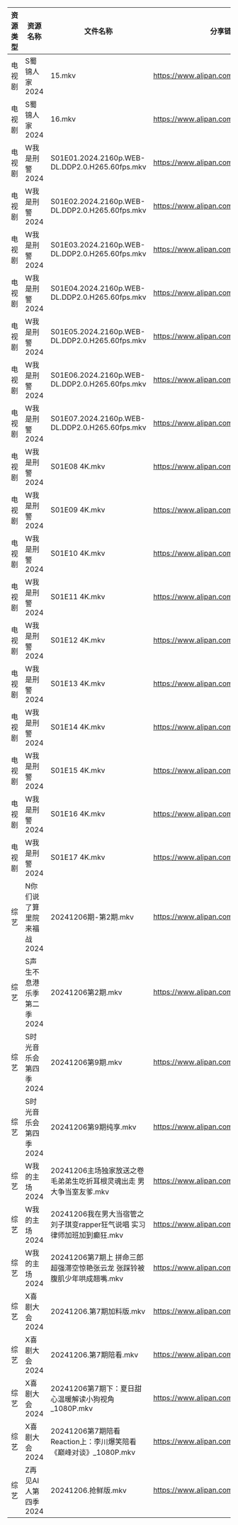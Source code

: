 | 资源类型 | 资源名称            | 文件名称                                           | 分享链接                                 | 更新时间                |
| ---- | --------------- | ---------------------------------------------- | ------------------------------------ | ------------------- |
| 电视剧  | S蜀锦人家2024       | 15.mkv                                         | https://www.alipan.com/s/xFUXpEcroYn | 2024-12-06 13:44:09 |
| 电视剧  | S蜀锦人家2024       | 16.mkv                                         | https://www.alipan.com/s/xFUXpEcroYn | 2024-12-06 13:44:09 |
| 电视剧  | W我是刑警2024       | S01E01.2024.2160p.WEB-DL.DDP2.0.H265.60fps.mkv | https://www.alipan.com/s/X4iHvkfzxYG | 2024-12-06 08:06:32 |
| 电视剧  | W我是刑警2024       | S01E02.2024.2160p.WEB-DL.DDP2.0.H265.60fps.mkv | https://www.alipan.com/s/X4iHvkfzxYG | 2024-12-06 08:06:32 |
| 电视剧  | W我是刑警2024       | S01E03.2024.2160p.WEB-DL.DDP2.0.H265.60fps.mkv | https://www.alipan.com/s/X4iHvkfzxYG | 2024-12-06 08:06:31 |
| 电视剧  | W我是刑警2024       | S01E04.2024.2160p.WEB-DL.DDP2.0.H265.60fps.mkv | https://www.alipan.com/s/X4iHvkfzxYG | 2024-12-06 08:06:31 |
| 电视剧  | W我是刑警2024       | S01E05.2024.2160p.WEB-DL.DDP2.0.H265.60fps.mkv | https://www.alipan.com/s/X4iHvkfzxYG | 2024-12-06 08:06:31 |
| 电视剧  | W我是刑警2024       | S01E06.2024.2160p.WEB-DL.DDP2.0.H265.60fps.mkv | https://www.alipan.com/s/X4iHvkfzxYG | 2024-12-06 08:06:31 |
| 电视剧  | W我是刑警2024       | S01E07.2024.2160p.WEB-DL.DDP2.0.H265.60fps.mkv | https://www.alipan.com/s/X4iHvkfzxYG | 2024-12-06 08:06:31 |
| 电视剧  | W我是刑警2024       | S01E08 4K.mkv                                  | https://www.alipan.com/s/X4iHvkfzxYG | 2024-12-06 08:06:30 |
| 电视剧  | W我是刑警2024       | S01E09 4K.mkv                                  | https://www.alipan.com/s/X4iHvkfzxYG | 2024-12-06 08:06:30 |
| 电视剧  | W我是刑警2024       | S01E10 4K.mkv                                  | https://www.alipan.com/s/X4iHvkfzxYG | 2024-12-06 08:06:30 |
| 电视剧  | W我是刑警2024       | S01E11 4K.mkv                                  | https://www.alipan.com/s/X4iHvkfzxYG | 2024-12-06 08:06:30 |
| 电视剧  | W我是刑警2024       | S01E12 4K.mkv                                  | https://www.alipan.com/s/X4iHvkfzxYG | 2024-12-06 08:06:29 |
| 电视剧  | W我是刑警2024       | S01E13 4K.mkv                                  | https://www.alipan.com/s/X4iHvkfzxYG | 2024-12-06 08:06:29 |
| 电视剧  | W我是刑警2024       | S01E14 4K.mkv                                  | https://www.alipan.com/s/X4iHvkfzxYG | 2024-12-06 08:06:29 |
| 电视剧  | W我是刑警2024       | S01E15 4K.mkv                                  | https://www.alipan.com/s/X4iHvkfzxYG | 2024-12-06 08:06:29 |
| 电视剧  | W我是刑警2024       | S01E16 4K.mkv                                  | https://www.alipan.com/s/X4iHvkfzxYG | 2024-12-06 08:06:28 |
| 电视剧  | W我是刑警2024       | S01E17 4K.mkv                                  | https://www.alipan.com/s/X4iHvkfzxYG | 2024-12-06 08:06:28 |
| 综艺   | N你们说了算里院来福战2024 | 20241206期-第2期.mkv                              | https://www.alipan.com/s/HEA41h6YDzF | 2024-12-06 14:07:14 |
| 综艺   | S声生不息港乐季第二季2024 | 20241206第2期.mkv                                | https://www.alipan.com/s/UNcuH6NR3w3 | 2024-12-06 14:07:40 |
| 综艺   | S时光音乐会第四季2024   | 20241206第9期.mkv                                | https://www.alipan.com/s/JiNiXNR4dny | 2024-12-06 14:07:42 |
| 综艺   | S时光音乐会第四季2024   | 20241206第9期纯享.mkv                              | https://www.alipan.com/s/JiNiXNR4dny | 2024-12-06 14:07:42 |
| 综艺   | W我的主场2024       | 20241206主场独家放送之卷毛弟弟生吃折耳根灵魂出走 男大争当室友爹.mkv       | https://www.alipan.com/s/KLxaNppeykr | 2024-12-06 14:08:00 |
| 综艺   | W我的主场2024       | 20241206我在男大当宿管之刘子琪变rapper狂气说唱 实习律师加班加到癫狂.mkv  | https://www.alipan.com/s/KLxaNppeykr | 2024-12-06 14:08:00 |
| 综艺   | W我的主场2024       | 20241206第7期上 拼命三郎超强滞空惊艳张云龙 张踩铃被腹肌少年哄成翘嘴.mkv    | https://www.alipan.com/s/KLxaNppeykr | 2024-12-06 14:07:59 |
| 综艺   | X喜剧大会2024       | 20241206.第7期加料版.mkv                            | https://www.alipan.com/s/csZtJtZJbGQ | 2024-12-06 14:08:06 |
| 综艺   | X喜剧大会2024       | 20241206.第7期陪看.mkv                             | https://www.alipan.com/s/csZtJtZJbGQ | 2024-12-06 14:08:05 |
| 综艺   | X喜剧大会2024       | 20241206第7期下：夏日甜心温暖解读小狗视角_1080P.mkv            | https://www.alipan.com/s/csZtJtZJbGQ | 2024-12-06 14:08:05 |
| 综艺   | X喜剧大会2024       | 20241206第7期陪看Reaction上：李川爆笑陪看《巅峰对谈》_1080P.mkv  | https://www.alipan.com/s/csZtJtZJbGQ | 2024-12-06 14:08:05 |
| 综艺   | Z再见AI人第四季2024   | 20241206.抢鲜版.mkv                               | https://www.alipan.com/s/x547zMqipVp | 2024-12-06 14:08:13 |
